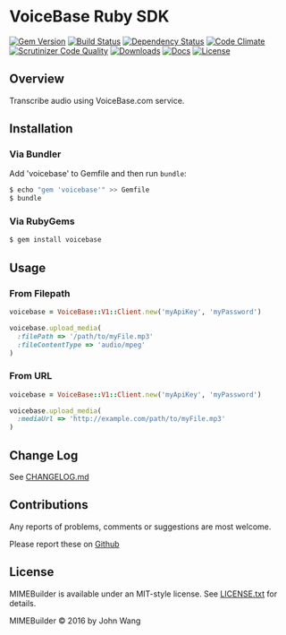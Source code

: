 VoiceBase Ruby SDK
==================

[![Gem Version][gem-version-svg]][gem-version-link]
[![Build Status][build-status-svg]][build-status-link]
[![Dependency Status][dependency-status-svg]][dependency-status-link]
[![Code Climate][codeclimate-status-svg]][codeclimate-status-link]
[![Scrutinizer Code Quality][scrutinizer-status-svg]][scrutinizer-status-link]
[![Downloads][downloads-svg]][downloads-link]
[![Docs][docs-rubydoc-svg]][docs-rubydoc-link]
[![License][license-svg]][license-link]

## Overview

Transcribe audio using VoiceBase.com service.

## Installation

### Via Bundler

Add 'voicebase' to Gemfile and then run `bundle`:

```sh
$ echo "gem 'voicebase'" >> Gemfile
$ bundle
```

### Via RubyGems

```sh
$ gem install voicebase
```

## Usage

### From Filepath

```ruby
voicebase = VoiceBase::V1::Client.new('myApiKey', 'myPassword')

voicebase.upload_media(
  :filePath => '/path/to/myFile.mp3'
  :fileContentType => 'audio/mpeg'
)
```

### From URL

```ruby
voicebase = VoiceBase::V1::Client.new('myApiKey', 'myPassword')

voicebase.upload_media(
  :mediaUrl => 'http://example.com/path/to/myFile.mp3'
)
```

## Change Log

See [CHANGELOG.md](CHANGELOG.md)

## Contributions

Any reports of problems, comments or suggestions are most welcome.

Please report these on [Github](https://github.com/grokify/voicebase-sdk-ruby)

## License

MIMEBuilder is available under an MIT-style license. See [LICENSE.txt](LICENSE.txt) for details.

MIMEBuilder &copy; 2016 by John Wang

 [gem-version-svg]: https://badge.fury.io/rb/voicebase.svg
 [gem-version-link]: http://badge.fury.io/rb/voicebase
 [downloads-svg]: http://ruby-gem-downloads-badge.herokuapp.com/voicebase
 [downloads-link]: https://rubygems.org/gems/voicebase
 [build-status-svg]: https://api.travis-ci.org/grokify/voicebase-sdk-ruby.svg?branch=master
 [build-status-link]: https://travis-ci.org/grokify/voicebase-sdk-ruby
 [dependency-status-svg]: https://gemnasium.com/grokify/voicebase-sdk-ruby.svg
 [dependency-status-link]: https://gemnasium.com/grokify/voicebase-sdk-ruby
 [codeclimate-status-svg]: https://codeclimate.com/github/grokify/voicebase-sdk-ruby/badges/gpa.svg
 [codeclimate-status-link]: https://codeclimate.com/github/grokify/voicebase-sdk-ruby
 [scrutinizer-status-svg]: https://scrutinizer-ci.com/g/grokify/voicebase-sdk-ruby/badges/quality-score.png?b=master
 [scrutinizer-status-link]: https://scrutinizer-ci.com/g/grokify/voicebase-sdk-ruby/?branch=master
 [docs-rubydoc-svg]: https://img.shields.io/badge/docs-rubydoc-blue.svg
 [docs-rubydoc-link]: http://www.rubydoc.info/gems/voicebase/
 [license-svg]: https://img.shields.io/badge/license-MIT-blue.svg
 [license-link]: https://github.com/grokify/voicebase-sdk-ruby/blob/master/LICENSE.txt
